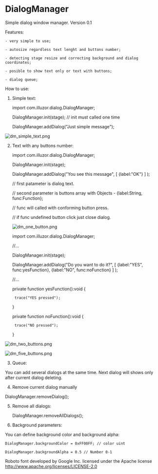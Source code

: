 DialogManager
=============

Simple dialog window manager. Version 0.1


Features:
	
	- very simple to use;
	
	- autosize regardless text lenght and buttons number;
	
	- detecting stage resize and correcting background and dialog coordinates;
	
	- posible to show text only or text with buttons;
	
	- dialog queue;
	
	
How to use:
	
	
1) Simple text:
	
	
	import com.illuzor.dialog.DialogManager;

	DialogManager.init(stage); // init must called one time

	DialogManager.addDialog("Just simple message");
	

![dm_simple_text.png](http://download.illuzor.com/images/github/DialogManager/dm_simple_text.png)


2) Text with any buttons number:

	
	import com.illuzor.dialog.DialogManager;

	DialogManager.init(stage);

	DialogManager.addDialog("You see this message", [ {label:"OK"} ] );

	// first patameter is dialog text.

	// second parameter is buttons array with Objects - {label:String, func:Function};

	// func will called with conforming button press.

	// if func undefined button click just close dialog.

	![dm_one_button.png](http://download.illuzor.com/images/github/DialogManager/dm_one_button.png)

	import com.illuzor.dialog.DialogManager;

	//...

	DialogManager.init(stage);

	DialogManager.addDialog("Do you want to do it?", [ {label:"YES", func:yesFunction}, {label:"NO", func:noFunction} ] );

	//...

	private function yesFunction():void {
		
		trace("YES pressed");
		
	}

	private function noFunction():void {
		
		trace("NO pressed");
		
	}


![dm_two_buttons.png](http://download.illuzor.com/images/github/DialogManager/dm_two_buttons.png)
	
![dm_five_buttons.png](http://download.illuzor.com/images/github/DialogManager/dm_five_buttons.png)
	
	
3) Queue:

You can add several dialogs at the same time. Next dialog will shows only after current dialog deleting.
	

4) Remove current dialog manually

DialogManager.removeDialog();


5) Remove all dialogs:


	DialogManager.removeAllDialogs();


6) Background parameters:

You can define background color and background alpha:
	

	DialogManager.backgroundColor = 0xFF00FF; // color uint

	DialogManager.backgroundAlpha = 0.5 // Number 0-1


Roboto font developed by Google Inc. licensed under the Apache license http://www.apache.org/licenses/LICENSE-2.0
